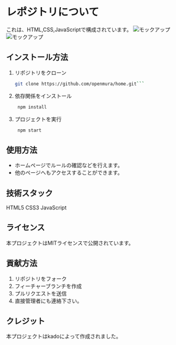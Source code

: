 # レポジトリについて
これは、HTML,CSS,JavaScriptで構成されています。
![モックアップ](screenshot1.png)
![モックアップ](screenshot2.png)
## インストール方法
1. リポジトリをクローン
   ```bash
   git clone https://github.com/openmura/home.git```
2. 依存関係をインストール
   ```bash
    npm install
3. プロジェクトを実行
   ```bash
    npm start
## 使用方法
- ホームページでルールの確認などを行えます。
- 他のページへもアクセスすることができます。
## 技術スタック
HTML5
CSS3
JavaScript
## ライセンス
本プロジェクトはMITライセンスで公開されています。
## 貢献方法
1. リポジトリをフォーク
2. フィーチャーブランチを作成
3. プルリクエストを送信
4. 直接管理者にも連絡下さい。
## クレジット
本プロジェクトはkadoによって作成されました。
